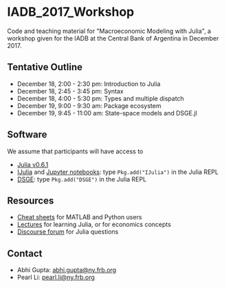 # IADB_2017_Workshop
Code and teaching material for "Macroeconomic Modeling with Julia", a workshop given for the IADB at the Central Bank of Argentina in December 2017.

## Tentative Outline

- December 18, 2:00 - 2:30 pm: Introduction to Julia
- December 18, 2:45 - 3:45 pm: Syntax
- December 18, 4:00 - 5:30 pm: Types and multiple dispatch
- December 19, 9:00 - 9:30 am: Package ecosystem
- December 19, 9:45 - 11:00 am: State-space models and DSGE.jl

## Software

We assume that participants will have access to

* [Julia v0.6.1](https://julialang.org/downloads/)
* [IJulia](https://github.com/JuliaLang/IJulia.jl) and [Jupyter notebooks](https://jupyter.org/): type `Pkg.add("IJulia")` in the Julia REPL
* [DSGE](https://github.com/FRBNY-DSGE/DSGE.jl): type `Pkg.add("DSGE")` in the Julia REPL

## Resources

* [Cheat sheets](http://cheatsheets.quantecon.org/) for MATLAB and Python users
* [Lectures](http://lectures.quantecon.org/) for learning Julia, or for economics concepts
* [Discourse forum](http://discourse.julialang.org/) for Julia questions

## Contact

* Abhi Gupta: abhi.gupta@ny.frb.org
* Pearl Li: pearl.li@ny.frb.org
